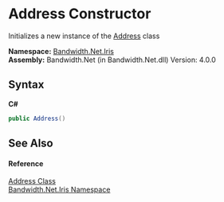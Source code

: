 ﻿# Address Constructor 
 

Initializes a new instance of the <a href ="T_Bandwidth_Net_Iris_Address.md">Address</a> class

**Namespace:**&nbsp;<a href ="N_Bandwidth_Net_Iris.md">Bandwidth.Net.Iris</a><br />**Assembly:**&nbsp;Bandwidth.Net (in Bandwidth.Net.dll) Version: 4.0.0

## Syntax

**C#**<br />
``` C#
public Address()
```


## See Also


#### Reference
<a href ="T_Bandwidth_Net_Iris_Address.md">Address Class</a><br /><a href ="N_Bandwidth_Net_Iris.md">Bandwidth.Net.Iris Namespace</a><br />